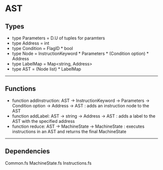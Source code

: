# AST

## Types

* type Parameters = D.U of tuples for paramters
* type Address = int
* type Condition = FlagID * bool
* type Node = InstructionKeyword * Parameters * (Condition option) * Address
* type LabelMap = Map<string, Address>
* type AST = (Node list) * LabelMap

---
## Functions

* function addInstruction: AST -> InstructionKeyword -> Parameters -> Condition option -> Address -> AST : adds an instruction node to the AST
* function addLabel: AST -> string -> Address -> AST : adds a label to the AST  with the specified address
* function reduce: AST -> MachineState -> MachineState : executes instructions in an AST and returns the final MachineState
---
## Dependencies

Common.fs
MachineState.fs
Instructions.fs